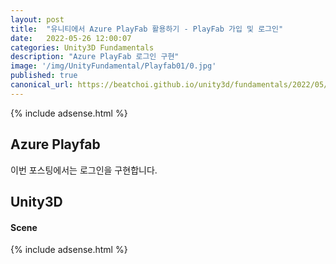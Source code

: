 ```yaml
---
layout: post
title:  "유니티에서 Azure PlayFab 활용하기 - PlayFab 가입 및 로그인"
date:   2022-05-26 12:00:07
categories: Unity3D Fundamentals
description: "Azure PlayFab 로그인 구현"
image: '/img/UnityFundamental/Playfab01/0.jpg'
published: true
canonical_url: https://beatchoi.github.io/unity3d/fundamentals/2022/05/26/Playfab03/
---
```

  
  
  {% include adsense.html %}
  
  
## Azure Playfab  
이번 포스팅에서는 로그인을 구현합니다.  
    
## Unity3D   
#### Scene
 

  
  
  {% include adsense.html %}
  
  
  
